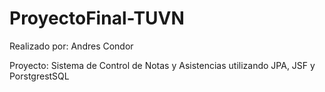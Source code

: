 # ProyectoFinal-TUVN

Realizado por: Andres Condor

Proyecto: Sistema de Control de Notas y Asistencias utilizando JPA, JSF y PorstgrestSQL
